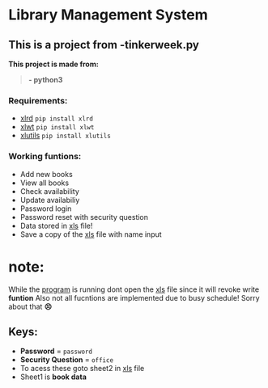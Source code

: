 # Library Management System

## This is a project from -tinkerweek.py 
**This project is made from:**
> **- python3**

### Requirements:
 - [xlrd](https://pypi.org/project/xlrd/) `pip install xlrd`
 - [xlwt](https://pypi.org/project/xlwt/) `pip install xlwt`
 - [xlutils](https://pypi.org/project/xlutils/) `pip install xlutils`

### Working funtions:

 - Add new books
 - View all books
 - Check availability 
 - Update availabiliy
 - Password login
 - Password reset with security question
 - Data stored in [xls](https://github.com/AbhishekBaiju/Library-Management-TinkerWeek/data.xls) file!
 - Save a copy of the [xls](https://github.com/AbhishekBaiju/Library-Management-TinkerWeek/data.xls) file with name input

# note:
While the [program](https://github.com/AbhishekBaiju/Library-Management-TinkerWeek/main.py) is running dont open the [xls](https://github.com/AbhishekBaiju/Library-Management-TinkerWeek/data.xls) file since it will revoke write **funtion**
Also not all fucntions are implemented due to busy schedule!
Sorry about that **😣**

## Keys:

 - **Password** = `password`
 - **Security Question** = `office`
 - To acess these goto sheet2 in [xls](https://github.com/AbhishekBaiju/Library-Management-TinkerWeek/data.xls) file
- Sheet1 is **book data**


